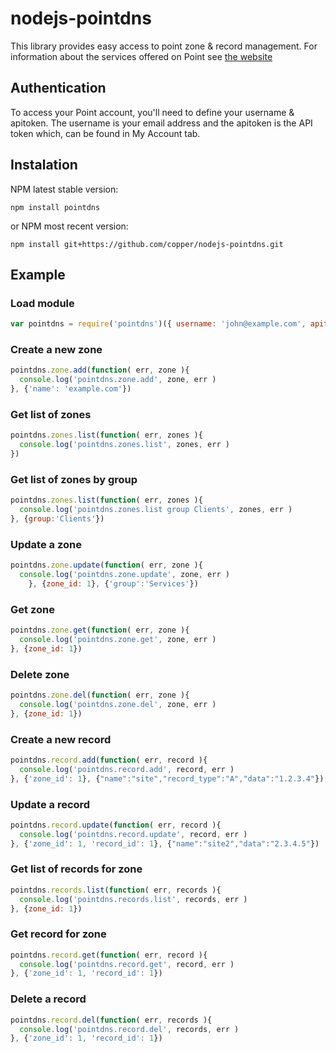 nodejs-pointdns
===============

This library provides easy access to point zone & record management. For information about the services offered on Point see [the website](http://pointhq.com)

## Authentication

To access your Point account, you'll need to define your username & apitoken. The username is your email address and the apitoken is the API token which, can be found in My Account tab.

## Instalation

NPM latest stable version:
```
npm install pointdns
```
or NPM most recent version:
```
npm install git+https://github.com/copper/nodejs-pointdns.git
```

## Example

### Load module
```javascript
var pointdns = require('pointdns')({ username: 'john@example.com', apitoken: 'secret-key' })

```

### Create a new zone
```javascript
pointdns.zone.add(function( err, zone ){
  console.log('pointdns.zone.add', zone, err )
}, {'name': 'example.com'})
```

### Get list of zones
```javascript
pointdns.zones.list(function( err, zones ){
  console.log('pointdns.zones.list', zones, err )
})
```

### Get list of zones by group
```javascript
pointdns.zones.list(function( err, zones ){
  console.log('pointdns.zones.list group Clients', zones, err )
}, {group:'Clients'})
```

### Update a zone
```javascript
pointdns.zone.update(function( err, zone ){
  console.log('pointdns.zone.update', zone, err )
    }, {zone_id: 1}, {'group':'Services'})
```

### Get zone
```javascript
pointdns.zone.get(function( err, zone ){
  console.log('pointdns.zone.get', zone, err )
}, {zone_id: 1})
```

### Delete zone
```javascript
pointdns.zone.del(function( err, zone ){
  console.log('pointdns.zone.del', zone, err )
}, {zone_id: 1})
```

### Create a new record
```javascript
pointdns.record.add(function( err, record ){
  console.log('pointdns.record.add', record, err )
}, {'zone_id': 1}, {"name":"site","record_type":"A","data":"1.2.3.4"})
```

### Update a record
```javascript
pointdns.record.update(function( err, record ){
  console.log('pointdns.record.update', record, err )
}, {'zone_id': 1, 'record_id': 1}, {"name":"site2","data":"2.3.4.5"})
```

### Get list of records for zone
```javascript
pointdns.records.list(function( err, records ){
  console.log('pointdns.records.list', records, err )
}, {zone_id: 1})
```

### Get record for zone
```javascript
pointdns.record.get(function( err, record ){
  console.log('pointdns.record.get', record, err )
}, {'zone_id': 1, 'record_id': 1})
```

### Delete a record
```javascript
pointdns.record.del(function( err, records ){
  console.log('pointdns.record.del', records, err )
}, {'zone_id': 1, 'record_id': 1})
```
